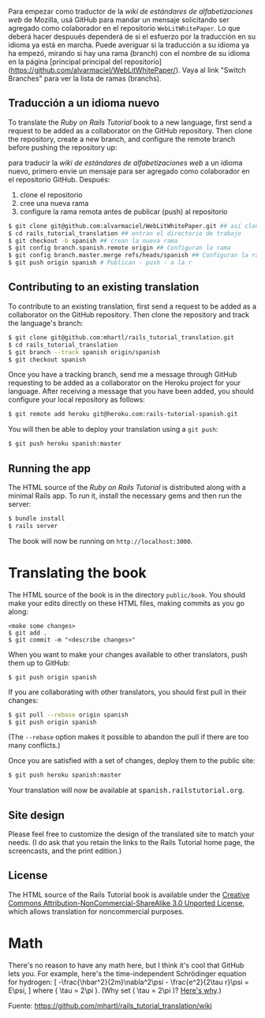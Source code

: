 Para empezar como traductor de la *wiki de estándares de alfabetizaciones web* de Mozilla, usá GitHub para mandar un mensaje solicitando ser agregado como colaborador en el repositorio `WebLitWhitePaper`. Lo que deberá hacer despuués dependerá de si el esfuerzo por la traducción en su idioma ya está en marcha. Puede averiguar si la traducción a su idioma ya ha empezó, mirando si hay una rama (branch) con el nombre de su idioma en la página [principal principal del repositorio] (https://github.com/alvarmaciel/WebLitWhitePaper/). Vaya al link "Switch Branches" para ver la lista de ramas (branchs).

## Traducción a un idioma nuevo

To translate the *Ruby on Rails Tutorial* book to a new language, first send a request to be added as a collaborator on the GitHub repository. Then clone the repository, create a new branch, and configure the remote branch before pushing the repository up:

para traducir la *wiki de estándares de alfabetizaciones web* a un idioma nuevo, primero envie un mensaje para ser agregado como colaborador en el repositorio GitHub. Después:
1. clone el repositorio
2. cree una nueva rama
3. configure la rama remota antes de publicar (push) al repositorio

```sh
$ git clone git@github.com:alvarmaciel/WebLitWhitePaper.git ## así clonan
$ cd rails_tutorial_translation ## entran el directorio de trabajo
$ git checkout -b spanish ## crean la nueva rama
$ git config branch.spanish.remote origin ## Configuran la rama
$ git config branch.master.merge refs/heads/spanish ## Configuran la rama
$ git push origin spanish # Publican - push - a la r
```

## Contributing to an existing translation

To contribute to an existing translation, first send a request to be added as a collaborator on the GitHub repository. Then clone the repository and track the language's branch:

```sh
$ git clone git@github.com:mhartl/rails_tutorial_translation.git
$ cd rails_tutorial_translation
$ git branch --track spanish origin/spanish
$ git checkout spanish
```
Once you have a tracking branch, send me a message through GitHub requesting to be added as a collaborator on the Heroku project for your language. After receiving a message that you have been added, you should configure your local repository as follows:

```sh
$ git remote add heroku git@heroku.com:rails-tutorial-spanish.git
```

You will then be able to deploy your translation using a `git push`:

```sh
$ git push heroku spanish:master
```

## Running the app

The HTML source of the *Ruby on Rails Tutorial* is distributed along with a minimal Rails app. To run it, install the necessary gems and then run the server:

```sh
$ bundle install
$ rails server
```

The book will now be running on `http://localhost:3000`.

# Translating the book

The HTML source of the book is in the directory `public/book`. You should make your edits directly on these HTML files, making commits as you go along:

    <make some changes>
    $ git add .
    $ git commit -m "<describe changes>"

When you want to make your changes available to other translators, push them up to GitHub:

    $ git push origin spanish

If you are collaborating with other translators, you should first pull in their changes:

```sh
$ git pull --rebase origin spanish
$ git push origin spanish
```

(The `--rebase` option makes it possible to abandon the pull if there are too many conflicts.)

Once you are satisfied with a set of changes, deploy them to the public site:

```sh
$ git push heroku spanish:master
```

Your translation will now be available at <tt>spanish.railstutorial.org</tt>.

## Site design

Please feel free to customize the design of the translated site to match your needs. (I do ask that you retain the links to the Rails Tutorial home page, the screencasts, and the print edition.)

## License

The HTML source of the Rails Tutorial book is available under the [Creative Commons Attribution-NonCommercial-ShareAlike 3.0 Unported License](http://creativecommons.org/licenses/by-nc-sa/3.0/), which allows translation for noncommercial purposes.

# Math

There's no reason to have any math here, but I think it's cool that GitHub lets you. For example, here's the time-independent Schr&ouml;dinger equation for hydrogen: \[ -\frac{\hbar^2}{2m}\nabla^2\psi - \frac{e^2}{2\tau r}\psi = E\psi, \]
where \( \tau = 2\pi \). (Why set \( \tau = 2\pi \)? [Here's why](http://tauday.com/).)

Fuente: https://github.com/mhartl/rails_tutorial_translation/wiki

